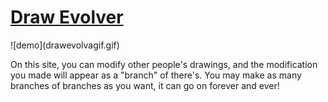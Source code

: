 <h1><a id="title" href="https://warpromo.github.io/drawevolver" target="_blank">Draw Evolver</a></h1>
![demo](drawevolvagif.gif)
<p>On this site, you can modify other people's drawings, and the modification you made will appear as a "branch" of there's. You may make as many branches of branches as you want, it can go on forever and ever!</p> 

